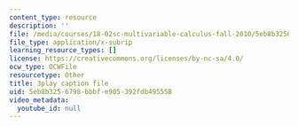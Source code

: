 ```yaml
---
content_type: resource
description: ''
file: /media/courses/18-02sc-multivariable-calculus-fall-2010/5eb8b3256798bbbfe905392fdb495558_hfyluFvlZ-o.srt
file_type: application/x-subrip
learning_resource_types: []
license: https://creativecommons.org/licenses/by-nc-sa/4.0/
ocw_type: OCWFile
resourcetype: Other
title: 3play caption file
uid: 5eb8b325-6798-bbbf-e905-392fdb495558
video_metadata:
  youtube_id: null
---
```

